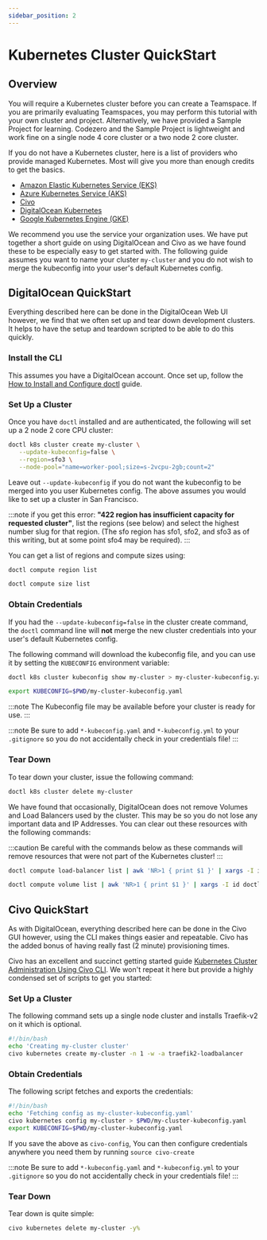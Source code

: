```yaml
---
sidebar_position: 2
---
```


# Kubernetes Cluster QuickStart

## Overview

You will require a Kubernetes cluster before you can create a Teamspace. If you are primarily evaluating Teamspaces, you may perform this tutorial with your own cluster and project. Alternatively, we have provided a Sample Project for learning. Codezero and the Sample Project is lightweight and work fine on a single node 4 core cluster or a two node 2 core cluster.

If you do not have a Kubernetes cluster, here is a list of providers who provide managed Kubernetes.
Most will give you more than enough credits to get the basics.

- [Amazon Elastic Kubernetes Service (EKS)](https://aws.amazon.com/eks/)
- [Azure Kubernetes Service (AKS)](https://azure.microsoft.com/en-us/services/kubernetes-service/#overview)
- [Civo](https://www.civo.com/)
- [DigitalOcean Kubernetes](https://try.digitalocean.com/codezero/)
- [Google Kubernetes Engine (GKE)](https://cloud.google.com/kubernetes-engine)

We recommend you use the service your organization uses.
We have put together a short guide on using DigitalOcean and Civo as we have found these to be especially easy to get started with.
The following guide assumes you want to name your cluster `my-cluster` and you do not wish to merge the kubeconfig into your user's default Kubernetes config.

## DigitalOcean QuickStart

Everything described here can be done in the DigitalOcean Web UI however, we find that we often set up and tear down development clusters. It helps to have the setup and teardown scripted to be able to do this quickly.

### Install the CLI

This assumes you have a DigitalOcean account. Once set up, follow the [How to Install and Configure doctl](https://docs.digitalocean.com/reference/doctl/how-to/install/) guide.

### Set Up a Cluster

Once you have `doctl` installed and are authenticated, the following will set up a 2 node 2 core CPU cluster:

```bash
doctl k8s cluster create my-cluster \
   --update-kubeconfig=false \
   --region=sfo3 \
   --node-pool="name=worker-pool;size=s-2vcpu-2gb;count=2"
```

Leave out `--update-kubeconfig` if you do not want the kubeconfig to be merged into you user Kubernetes config.
The above assumes you would like to set up a cluster in San Francisco.

:::note
if you get this error: **"422 region has insufficient capacity for requested cluster"**,
list the regions (see below) and select the highest number slug for that region.
(The sfo region has sfo1, sfo2, and sfo3 as of this writing, but at some point sfo4 may be required).
:::

You can get a list of regions and compute sizes using:

```bash
doctl compute region list
```

```bash
doctl compute size list
```

### Obtain Credentials

If you had the `--update-kubeconfig=false` in the cluster create command, the `doctl` command line will **not** merge the new cluster credentials into your user's default Kubernetes config.

The following command will download the kubeconfig file, and you can use it by setting the `KUBECONFIG` environment variable:

```bash
doctl k8s cluster kubeconfig show my-cluster > my-cluster-kubeconfig.yaml
```

```bash
export KUBECONFIG=$PWD/my-cluster-kubeconfig.yaml
```

:::note
The Kubeconfig file may be available before your cluster is ready for use.
:::

:::note
Be sure to add `*-kubeconfig.yaml` and `*-kubeconfig.yml` to your `.gitignore` so you do not accidentally check in your credentials file!
:::

### Tear Down

To tear down your cluster, issue the following command:

```bash
doctl k8s cluster delete my-cluster
```

We have found that occasionally, DigitalOcean does not remove Volumes and Load Balancers used by the cluster. This may be so you do not lose any important data and IP Addresses. You can clear out these resources with the following commands:

:::caution
Be careful with the commands below as these commands will remove resources that were not part of the Kubernetes cluster!
:::

```bash
doctl compute load-balancer list | awk 'NR>1 { print $1 }' | xargs -I id doctl compute load-balancer delete id -f
```

```bash
doctl compute volume list | awk 'NR>1 { print $1 }' | xargs -I id doctl compute volume delete id -f
```

## Civo QuickStart

As with DigitalOcean, everything described here can be done in the Civo GUI however, using the CLI makes things easier and repeatable.
Civo has the added bonus of having really fast (2 minute) provisioning times.

Civo has an excellent and succinct getting started guide
[Kubernetes Cluster Administration Using Civo CLI](https://www.civo.com/learn/kubernetes-cluster-administration-using-civo-cli). We won't repeat it here but provide a highly condensed set of scripts to get you started:

### Set Up a Cluster

The following command sets up a single node cluster and installs Traefik-v2 on it which is optional.

```bash
#!/bin/bash
echo 'Creating my-cluster cluster'
civo kubernetes create my-cluster -n 1 -w -a traefik2-loadbalancer
```

### Obtain Credentials

The following script fetches and exports the credentials:

```bash
#!/bin/bash
echo 'Fetching config as my-cluster-kubeconfig.yaml'
civo kubernetes config my-cluster > $PWD/my-cluster-kubeconfig.yaml
export KUBECONFIG=$PWD/my-cluster-kubeconfig.yaml
```

If you save the above as `civo-config`, You can then configure credentials anywhere you need them by running `source civo-create`

:::note
Be sure to add `*-kubeconfig.yaml` and `*-kubeconfig.yml` to your `.gitignore` so you do not accidentally check in your credentials file!
:::

### Tear Down

Tear down is quite simple:

```bash
civo kubernetes delete my-cluster -y%
```
